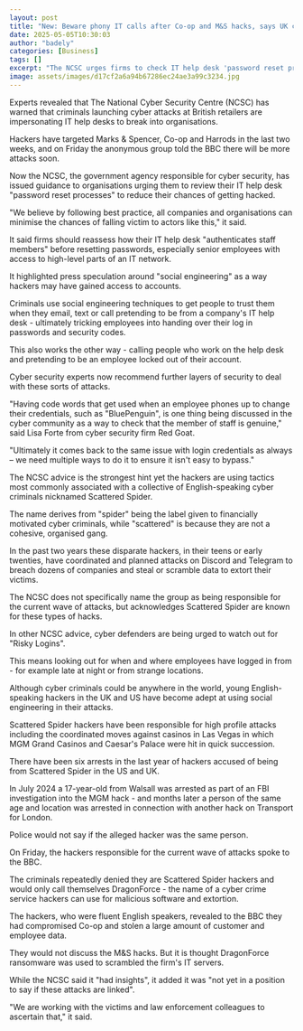 ```yaml
---
layout: post
title: "New: Beware phony IT calls after Co-op and M&S hacks, says UK cyber centre"
date: 2025-05-05T10:30:03
author: "badely"
categories: [Business]
tags: []
excerpt: "The NCSC urges firms to check IT help desk 'password reset processes' as hackers target retailers."
image: assets/images/d17cf2a6a94b67286ec24ae3a99c3234.jpg
---
```


Experts revealed that The National Cyber Security Centre (NCSC) has warned that criminals launching cyber attacks at British retailers are impersonating IT help desks to break into organisations.

Hackers have targeted Marks & Spencer, Co-op and Harrods in the last two weeks, and on Friday the anonymous group told the BBC there will be more attacks soon.

Now the NCSC, the government agency responsible for cyber security, has issued guidance to organisations urging them to review their IT help desk "password reset processes" to reduce their chances of getting hacked.

"We believe by following best practice, all companies and organisations can minimise the chances of falling victim to actors like this," it said.

It said firms should reassess how their IT help desk "authenticates staff members" before resetting passwords, especially senior employees with access to high-level parts of an IT network.

It highlighted press speculation around "social engineering" as a way hackers may have gained access to accounts.

Criminals use social engineering techniques to get people to trust them when they email, text or call pretending to be from a company's IT help desk - ultimately tricking employees into handing over their log in passwords and security codes.

This also works the other way - calling people who work on the help desk and pretending to be an employee locked out of their account.

Cyber security experts now recommend further layers of security to deal with these sorts of attacks.

"Having code words that get used when an employee phones up to change their credentials, such as "BluePenguin", is one thing being discussed in the cyber community as a way to check that the member of staff is genuine," said Lisa Forte from cyber security firm Red Goat.

"Ultimately it comes back to the same issue with login credentials as always – we need multiple ways to do it to ensure it isn't easy to bypass."

The NCSC advice is the strongest hint yet the hackers are using tactics most commonly associated with a collective of English-speaking cyber criminals nicknamed Scattered Spider.

The name derives from "spider" being the label given to financially motivated cyber criminals, while "scattered" is because they are not a cohesive, organised gang.

In the past two years these disparate hackers, in their teens or early twenties, have coordinated and planned attacks on Discord and Telegram to breach dozens of companies and steal or scramble data to extort their victims.

The NCSC does not specifically name the group as being responsible for the current wave of attacks, but acknowledges Scattered Spider are known for these types of hacks.

In other NCSC advice, cyber defenders are being urged to watch out for "Risky Logins".

This means looking out for when and where employees have logged in from - for example late at night or from strange locations.

Although cyber criminals could be anywhere in the world, young English-speaking hackers in the UK and US have become adept at using social engineering in their attacks.

Scattered Spider hackers have been responsible for high profile attacks including the coordinated moves against casinos in Las Vegas in which MGM Grand Casinos and Caesar's Palace were hit in quick succession.

There have been six arrests in the last year of hackers accused of being from Scattered Spider in the US and UK.

In July 2024 a 17-year-old from Walsall was arrested as part of an FBI investigation into the MGM hack - and months later a person of the same age and location was arrested in connection with another hack on Transport for London. 

Police would not say if the alleged hacker was the same person.

On Friday, the hackers responsible for the current wave of attacks spoke to the BBC.

The criminals repeatedly denied they are Scattered Spider hackers and would only call themselves DragonForce - the name of a cyber crime service hackers can use for malicious software and extortion.

The hackers, who were fluent English speakers, revealed to the BBC they had compromised Co-op and stolen a large amount of customer and employee data.

They would not discuss the M&S hacks. But it is thought DragonForce ransomware was used to scrambled the firm's IT servers.

While the NCSC said it "had insights", it added it was "not yet in a position to say if these attacks are linked".

"We are working with the victims and law enforcement colleagues to ascertain that," it said.


